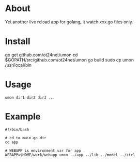 # About

Yet another live reload app for golang, it watch xxx.go files only.

# Install

go get github.com/ot24net/umon
cd $GOPATH/src/github.com/ot24net/umon
go build
sudo cp umon /usr/local/bin

# Usage

```
umon dir1 dir2 dir3 ...
```

# Example

```
#!/bin/bash

# cd to main.go dir
cd app

# WEBAPP is environment var for app
WEBAPP=$HOME/work/webapp umon ../app ../lib ../model ../ctrl

```
  
  
